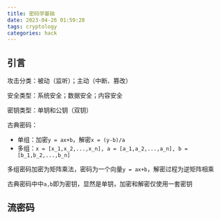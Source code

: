 ```yaml
---
title: 密码学基础
date: 2023-04-26 01:59:28
tags: cryptology
categories: hack
---
```


## 引言

攻击分类：被动（监听）；主动（中断、篡改）

安全类型：系统安全；数据安全；内容安全

密钥类型：单钥和公钥（双钥）

古典密码：

- 单组：加密`y = ax+b`，解密`x = (y-b)/a`
- 多组：`x = [x_1,x_2,...,x_n], a = [a_1,a_2,...,a_n], b = [b_1,b_2,...,b_n]`

多组密码加密为矩阵乘法，密码为一个向量`y = ax+b`，解密过程为逆矩阵相乘

古典密码中中`a,b`即为密钥，显然是单钥，加密和解密仅使用一套密钥

## 流密码


